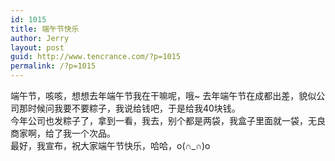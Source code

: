 ```yaml
---
id: 1015
title: 端午节快乐
author: Jerry
layout: post
guid: http://www.tencrance.com/?p=1015
permalink: /?p=1015
---
```

端午节，咳咳，想想去年端午节我在干嘛呢，哦~ 去年端午节在成都出差，貌似公司那时候问我要不要粽子，我说给钱吧，于是给我40块钱。  
今年公司也发粽子了，拿到一看，我去，别个都是两袋，我盒子里面就一袋，无良商家啊，给了我一个次品。  
最好，我宣布，祝大家端午节快乐，哈哈，o(∩_∩)o